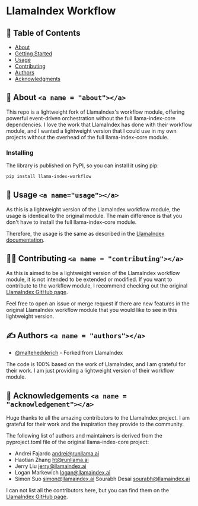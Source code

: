 # LlamaIndex Workflow

## 📝 Table of Contents

- [About](#about)
- [Getting Started](#getting_started)
- [Usage](#usage)
- [Contributing](#contributing)
- [Authors](#authors)
- [Acknowledgments](#acknowledgement)

## 🧐 About `<a name = "about"></a>`

This repo is a lightweight fork of LlamaIndex's workflow module, offering powerful event-driven orchestration without the full llama-index-core dependencies. I love the work that LlamaIndex has done with their workflow module, and I wanted a lightweight version that I could use in my own projects without the overhead of the full llama-index-core module.

### Installing

The library is published on PyPI, so you can install it using pip:

```bash
pip install llama-index-workflow
```

## 🎈 Usage `<a name="usage"></a>`

As this is a lightweight version of the LlamaIndex workflow module, the usage is identical to the original module. The main difference is that you don't have to install the full llama-index-core module.

Therefore, the usage is the same as described in the [LlamaIndex documentation](https://docs.llamaindex.ai/en/stable/module_guides/workflow/).

## 👷‍♀️ Contributing `<a name = "contributing"></a>`

As this is aimed to be a lightweight version of the LlamaIndex workflow module, it is not intended to be extended or modified. If you want to contribute to the workflow module, I recommend checking out the original [LlamaIndex GitHub page](https://github.com/run-llama/llama_index).

Feel free to open an issue or merge request if there are new features in the original LlamaIndex workflow module that you would like to see in this lightweight version.

## ✍️ Authors `<a name = "authors"></a>`

- [@maltehedderich](https://github.com/maltehedderich) - Forked from LlamaIndex

The code is 100% based on the work of LlamaIndex, and I am grateful for their work. I am just providing a lightweight version of their workflow module.

## 🎉 Acknowledgements `<a name = "acknowledgement"></a>`

Huge thanks to all the amazing contributors to the LlamaIndex project. I am grateful for their work and the inspiration they provide to the community.

The following list of authors and maintainers is derived from the pyproject.toml file of the original llama-index-core project:

- Andrei Fajardo <andrei@runllama.ai>
- Haotian Zhang <ht@runllama.ai>
- Jerry Liu <jerry@llamaindex.ai>
- Logan Markewich <logan@llamaindex.ai>
- Simon Suo <simon@llamaindex.ai>
  Sourabh Desai <sourabh@llamaindex.ai>

I can not list all the contributors here, but you can find them on the [LlamaIndex GitHub page](https://github.com/run-llama/llama_index).
